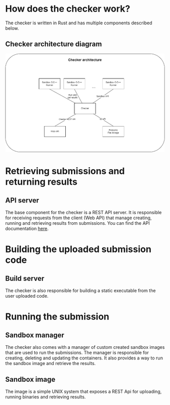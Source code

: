 # How does the checker work?
The checker is written in Rust and has multiple components described below.

## Checker architecture diagram
![Checker architecture diagram](../photos/checker-architecture.png)

# Retrieving submissions and returning results
## API server
The base component for the checker is a REST API server. It is responsible for receiving requests from the client (Web API) that manage creating, running and retrieving results from submissions. You can find the API documentation [here](checker-api.md).

# Building the uploaded submission code
## Build server
The checker is also responsible for building a static executable from the user uploaded code.

# Running the submission
## Sandbox manager
The checker also comes with a manager of custom created sandbox images that are used to run the submissions. The manager is responsible for creating, deleting and updating the containers. It also provides a way to run the sandbox image and retrieve the results.

## Sandbox image
The image is a simple UNIX system that exposes a REST Api for uploading, running binaries and retrieving results.